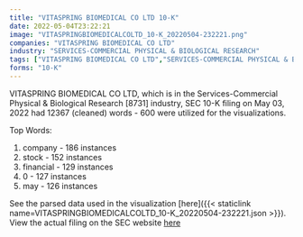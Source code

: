 ```yaml
---
title: "VITASPRING BIOMEDICAL CO LTD 10-K"
date: 2022-05-04T23:22:21
image: "VITASPRINGBIOMEDICALCOLTD_10-K_20220504-232221.png"
companies: "VITASPRING BIOMEDICAL CO LTD"
industry: "SERVICES-COMMERCIAL PHYSICAL & BIOLOGICAL RESEARCH"
tags: ["VITASPRING BIOMEDICAL CO LTD","SERVICES-COMMERCIAL PHYSICAL & BIOLOGICAL RESEARCH","05-03-2022","10-K"]
forms: "10-K"
---
```

VITASPRING BIOMEDICAL CO LTD, which is in the Services-Commercial Physical & Biological Research [8731] industry, SEC 10-K filing on May 03, 2022 had 12367 (cleaned) words - 600 were utilized for the visualizations.

Top Words:
1. company - 186 instances
2. stock - 152 instances
3. financial - 129 instances
4. 0 - 127 instances
5. may - 126 instances


See the parsed data used in the visualization [here]({{< staticlink name=VITASPRINGBIOMEDICALCOLTD_10-K_20220504-232221.json >}}).  
View the actual filing on the SEC website [here](https://www.sec.gov/Archives/edgar/data/1697884/0001697884-22-000006.txt)